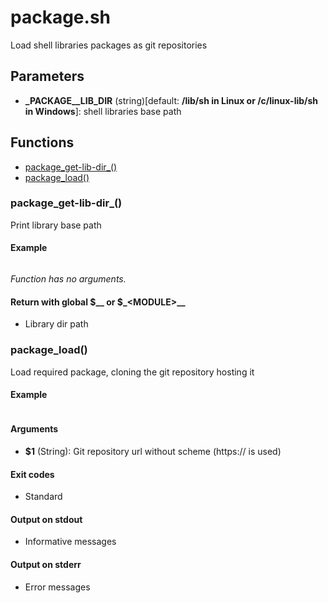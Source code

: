 # package.sh

Load shell libraries packages as git repositories

## Parameters

* **\_PACKAGE__LIB_DIR** (string)[default: **/lib/sh in Linux or /c/linux-lib/sh in Windows**]: shell libraries base path


## Functions
* [package_get-lib-dir_()](#package_get-lib-dir_)
* [package_load()](#package_load)


### package_get-lib-dir_()

Print library base path

#### Example

```bash
```

_Function has no arguments._

#### Return with global $__ or $_\<MODULE\>__

* Library dir path

### package_load()

Load required package, cloning the git repository hosting it

#### Example

```bash
```

#### Arguments

* **$1** (String): Git repository url without scheme (https:// is used)

#### Exit codes

* Standard

#### Output on stdout

* Informative messages

#### Output on stderr

* Error messages



